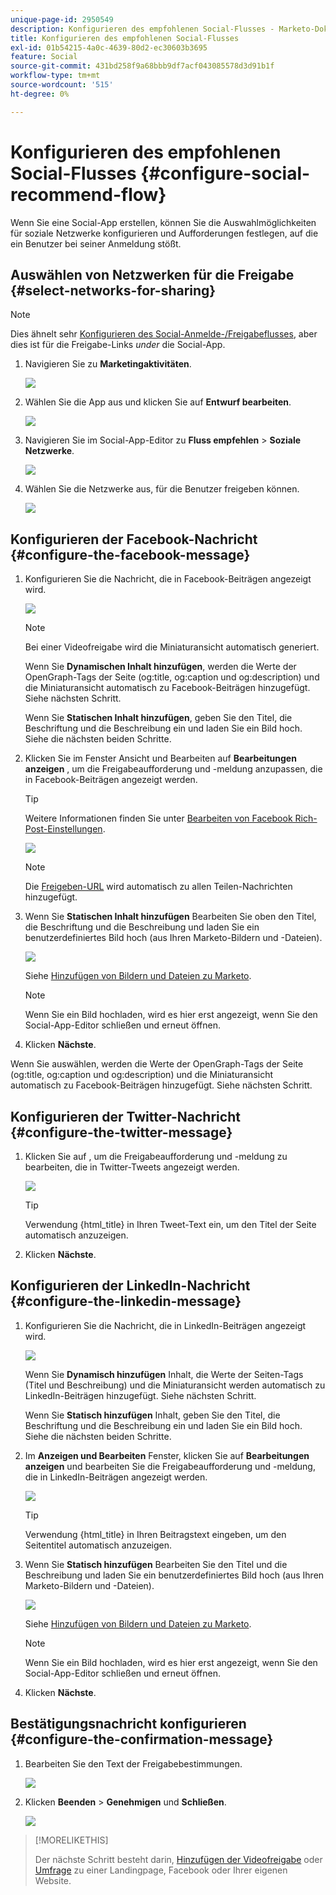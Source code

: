 ```yaml
---
unique-page-id: 2950549
description: Konfigurieren des empfohlenen Social-Flusses - Marketo-Dokumente - Produktdokumentation
title: Konfigurieren des empfohlenen Social-Flusses
exl-id: 01b54215-4a0c-4639-80d2-ec30603b3695
feature: Social
source-git-commit: 431bd258f9a68bbb9df7acf043085578d3d91b1f
workflow-type: tm+mt
source-wordcount: '515'
ht-degree: 0%

---
```


# Konfigurieren des empfohlenen Social-Flusses {#configure-social-recommend-flow}

Wenn Sie eine Social-App erstellen, können Sie die Auswahlmöglichkeiten für soziale Netzwerke konfigurieren und Aufforderungen festlegen, auf die ein Benutzer bei seiner Anmeldung stößt.

## Auswählen von Netzwerken für die Freigabe {#select-networks-for-sharing}

>[!NOTE]
>
>Dies ähnelt sehr [Konfigurieren des Social-Anmelde-/Freigabeflusses](/help/marketo/product-docs/demand-generation/social/configuring-social-actions/configure-social-sign-up-share-flow.md), aber dies ist für die Freigabe-Links _under_ die Social-App.

1. Navigieren Sie zu **Marketingaktivitäten**.

   ![](assets/login-marketing-activities-1.png)

1. Wählen Sie die App aus und klicken Sie auf **Entwurf bearbeiten**.

   ![](assets/image2014-9-22-11-3a51-3a6.png)

1. Navigieren Sie im Social-App-Editor zu **Fluss empfehlen** > **Soziale Netzwerke**.

   ![](assets/recommendedflow.png)

1. Wählen Sie die Netzwerke aus, für die Benutzer freigeben können.

   ![](assets/socialnetworkschoose.png)

## Konfigurieren der Facebook-Nachricht {#configure-the-facebook-message}

1. Konfigurieren Sie die Nachricht, die in Facebook-Beiträgen angezeigt wird.

   ![](assets/image2014-9-22-11-3a53-3a21.png)

   >[!NOTE]
   >
   >Bei einer Videofreigabe wird die Miniaturansicht automatisch generiert.

   Wenn Sie **Dynamischen Inhalt hinzufügen**, werden die Werte der OpenGraph-Tags der Seite (og:title, og:caption und og:description) und die Miniaturansicht automatisch zu Facebook-Beiträgen hinzugefügt. Siehe nächsten Schritt.

   Wenn Sie **Statischen Inhalt hinzufügen**, geben Sie den Titel, die Beschriftung und die Beschreibung ein und laden Sie ein Bild hoch. Siehe die nächsten beiden Schritte.

1. Klicken Sie im Fenster Ansicht und Bearbeiten auf **Bearbeitungen anzeigen** , um die Freigabeaufforderung und -meldung anzupassen, die in Facebook-Beiträgen angezeigt werden.

   >[!TIP]
   >
   >Weitere Informationen finden Sie unter [Bearbeiten von Facebook Rich-Post-Einstellungen](/help/marketo/product-docs/demand-generation/facebook/edit-facebook-rich-post-settings.md).

   ![](assets/image2014-9-22-11-3a54-3a36.png)

   >[!NOTE]
   >
   >Die [Freigeben-URL](/help/marketo/product-docs/demand-generation/social/social-functions/choose-the-share-url-for-a-social-app.md) wird automatisch zu allen Teilen-Nachrichten hinzugefügt.

1. Wenn Sie **Statischen Inhalt hinzufügen** Bearbeiten Sie oben den Titel, die Beschriftung und die Beschreibung und laden Sie ein benutzerdefiniertes Bild hoch (aus Ihren Marketo-Bildern und -Dateien).

   ![](assets/image2014-9-22-11-3a55-3a14.png)

   Siehe [Hinzufügen von Bildern und Dateien zu Marketo](/help/marketo/product-docs/demand-generation/images-and-files/add-images-and-files-to-marketo.md).

   >[!NOTE]
   >
   >Wenn Sie ein Bild hochladen, wird es hier erst angezeigt, wenn Sie den Social-App-Editor schließen und erneut öffnen.

1. Klicken **Nächste**.

Wenn Sie auswählen, werden die Werte der OpenGraph-Tags der Seite (og:title, og:caption und og:description) und die Miniaturansicht automatisch zu Facebook-Beiträgen hinzugefügt. Siehe nächsten Schritt.

## Konfigurieren der Twitter-Nachricht {#configure-the-twitter-message}

1. Klicken Sie auf , um die Freigabeaufforderung und -meldung zu bearbeiten, die in Twitter-Tweets angezeigt werden.

   ![](assets/image2014-9-22-12-3a2-3a40.png)

   >[!TIP]
   >
   >Verwendung {html_title} in Ihren Tweet-Text ein, um den Titel der Seite automatisch anzuzeigen.

1. Klicken **Nächste**.

## Konfigurieren der LinkedIn-Nachricht {#configure-the-linkedin-message}

1. Konfigurieren Sie die Nachricht, die in LinkedIn-Beiträgen angezeigt wird.

   ![](assets/image2014-9-22-12-3a3-3a21.png)

   Wenn Sie **Dynamisch hinzufügen** Inhalt, die Werte der Seiten-Tags (Titel und Beschreibung) und die Miniaturansicht werden automatisch zu LinkedIn-Beiträgen hinzugefügt. Siehe nächsten Schritt.

   Wenn Sie **Statisch hinzufügen** Inhalt, geben Sie den Titel, die Beschriftung und die Beschreibung ein und laden Sie ein Bild hoch. Siehe die nächsten beiden Schritte.

1. Im **Anzeigen und Bearbeiten** Fenster, klicken Sie auf **Bearbeitungen anzeigen** und bearbeiten Sie die Freigabeaufforderung und -meldung, die in LinkedIn-Beiträgen angezeigt werden.

   ![](assets/image2014-9-22-12-3a3-3a38.png)

   >[!TIP]
   >
   >Verwendung {html_title} in Ihren Beitragstext eingeben, um den Seitentitel automatisch anzuzeigen.

1. Wenn Sie **Statisch hinzufügen** Bearbeiten Sie den Titel und die Beschreibung und laden Sie ein benutzerdefiniertes Bild hoch (aus Ihren Marketo-Bildern und -Dateien).

   ![](assets/image2014-9-22-12-3a4-3a43.png)

   Siehe [Hinzufügen von Bildern und Dateien zu Marketo](/help/marketo/product-docs/demand-generation/images-and-files/add-images-and-files-to-marketo.md).

   >[!NOTE]
   >
   >Wenn Sie ein Bild hochladen, wird es hier erst angezeigt, wenn Sie den Social-App-Editor schließen und erneut öffnen.

1. Klicken **Nächste**.

## Bestätigungsnachricht konfigurieren {#configure-the-confirmation-message}

1. Bearbeiten Sie den Text der Freigabebestimmungen.

   ![](assets/image2014-9-22-12-3a5-3a30.png)

1. Klicken **Beenden** > **Genehmigen** und **Schließen**.

   ![](assets/image2014-9-22-12-3a5-3a45.png)

>[!MORELIKETHIS]
>
>Der nächste Schritt besteht darin, [Hinzufügen der Videofreigabe](/help/marketo/product-docs/demand-generation/social/configuring-social-actions/customize-video-share-flow.md) oder [Umfrage](/help/marketo/product-docs/demand-generation/social/creating-a-poll/create-a-poll.md) zu einer Landingpage, Facebook oder Ihrer eigenen Website.
